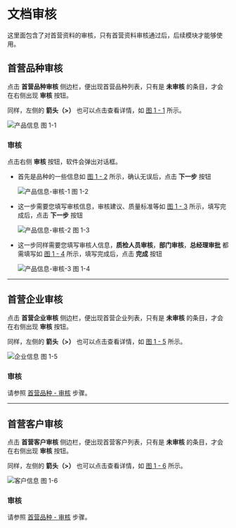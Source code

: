 # 文档审核

这里面包含了对首营资料的审核，只有首营资料审核通过后，后续模块才能够使用。

## 首营品种审核

点击 **首营品种审核** 侧边栏，便出现首营品种列表，只有是 **未审核** 的条目，才会在右侧出现 **审核** 按钮。

同样，左侧的 **箭头（>）** 也可以点击查看详情，如 [图 1 - 1](/docReview/1.1.png) 所示。

<div class="fy-show-img">
    <img src="\docReview\1.1.png" alt="产品信息" />
    <span>图 1-1</span>
</div>

### 审核

点击右侧 **审核** 按钮，软件会弹出对话框。

* 首先是品种的一些信息如 [图 1 - 2](/docReview/1.2.png) 所示，确认无误后，点击 **下一步** 按钮

  <div class="fy-show-img">
      <img src="\docReview\1.2.png" alt="产品信息-审核-1" />
      <span>图 1-2</span>
  </div>

* 这一步需要您填写审核信息，审核建议、质量标准等如 [图 1 - 3](/docReview/1.3.png) 所示，填写完成后，点击 **下一步** 按钮

  <div class="fy-show-img">
      <img src="\docReview\1.3.png" alt="产品信息-审核-2" />
      <span>图 1-3</span>
  </div>

* 这一步同样需要您填写审核人信息，**质检人员审核**，**部门审核**，**总经理审批** 都需填写如 [图 1 - 4](/docReview/1.4.png) 所示，填写完成后，点击 **完成** 按钮

  <div class="fy-show-img">
      <img src="\docReview\1.4.png" alt="产品信息-审核-3" />
      <span>图 1-4</span>
  </div>

---

## 首营企业审核

点击 **首营企业审核** 侧边栏，便出现首营企业列表，只有是 **未审核** 的条目，才会在右侧出现 **审核** 按钮。

同样，左侧的 **箭头（>）** 也可以点击查看详情，如 [图 1 - 5](/docReview/1.5.png) 所示。

<div class="fy-show-img">
    <img src="\docReview\1.5.png" alt="企业信息" />
    <span>图 1-5</span>
</div>

### 审核

请参照 [首营品种 - 审核](document-review.html#审核) 步骤。

---

## 首营客户审核

点击 **首营客户审核** 侧边栏，便出现首营客户列表，只有是 **未审核** 的条目，才会在右侧出现 **审核** 按钮。

同样，左侧的 **箭头（>）** 也可以点击查看详情，如 [图 1 - 6](/docReview/1.6.png) 所示。

<div class="fy-show-img">
    <img src="\docReview\1.6.png" alt="客户信息" />
    <span>图 1-6</span>
</div>

### 审核

请参照 [首营品种 - 审核](document-review.html#审核) 步骤。